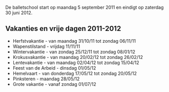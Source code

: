 De balletschool start op maandag 5 september 2011 en eindigt op zaterdag 30 juni 2012.

## Vakanties en vrije dagen 2011-2012

* Herfstvakantie      - van maandag 31/10/11 tot zondag 06/11/11
* Wapenstilstand      - vrijdag 11/11/11
* Wintervakantie      - van zondag 25/12/11 tot zondag 08/01/12
* Krokusvakantie      - van maandag 20/02/12 tot zondag 26/02/12
* Lentevakantie       - van maandag 02/04/12 tot zondag 15/04/12
* Feest van de Arbeid - dinsdag 01/05/12
* Hemelvaart          - van donderdag 17/05/12 tot zondag 20/05/12
* Pinksteren          - maandag 28/05/12
* Grote vakantie      - vanaf zondag 01/07/12